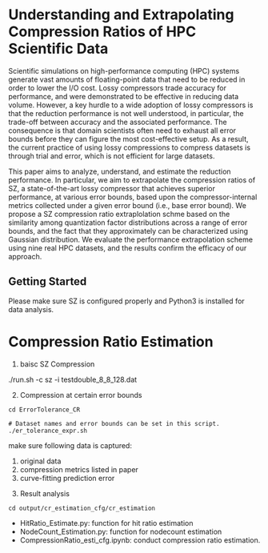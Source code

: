 # Understanding and Extrapolating Compression Ratios of HPC Scientific Data

Scientific simulations on high-performance computing (HPC) systems generate vast amounts of floating-point data that need to be reduced in order to lower the I/O cost. Lossy compressors trade accuracy for performance, and were demonstrated to be effective in reducing data volume. However, a key hurdle to a wide adoption of lossy compressors is that the reduction performance is not well understood, in particular, the trade-off between accuracy and the associated performance. The consequence is that domain scientists often need to exhaust all error bounds before they can figure the most cost-effective setup. As a result, the current practice of using lossy compressions to compress datasets is through trial and error, which is not efficient for large datasets.

This paper aims to analyze, understand, and estimate the reduction performance. In particular, we aim to extrapolate the compression ratios of SZ, a state-of-the-art lossy compressor that achieves superior performance, at various error bounds, based upon the compressor-internal metrics collected under a given error bound (i.e., base error bound). We propose a SZ compression ratio extraplolation schme based on the similarity among quantization factor distributions across a range of error bounds, and the fact that they approximately can be characterized using Gaussian distribution. We evaluate the performance extrapolation scheme using nine real HPC datasets, and the results confirm the efficacy of our approach.

## Getting Started

Please make sure SZ is configured properly and Python3 is installed for data analysis.

# Compression Ratio Estimation

1. baisc SZ Compression

./run.sh -c sz -i testdouble\_8\_8\_128.dat

2. Compression at certain error bounds

```
cd ErrorTolerance_CR

# Dataset names and error bounds can be set in this script.
./er_tolerance_expr.sh

```
make sure following data is captured:

1) original data
2) compression metrics listed in paper
3) curve-fitting prediction error

3. Result analysis

```
cd output/cr_estimation_cfg/cr_estimation

```

  - HitRatio_Estimate.py: function for hit ratio estimation
  - NodeCount_Estimation.py: function for nodecount estimation
  - CompressionRatio_esti_cfg.ipynb: conduct compression ratio estimation.
